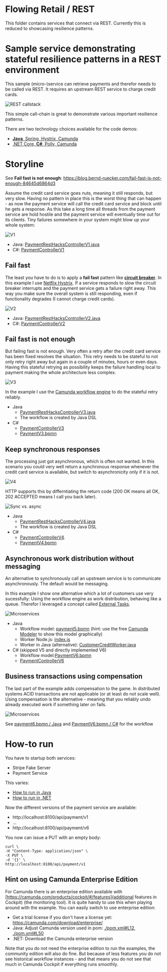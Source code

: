 # Flowing Retail / REST

This folder contains services that connect via REST. Currently this is reduced to showcasing resilience patterns.

# Sample service demonstrating stateful resilience patterns in a REST environment

This sample (micro-)service can retrieve payments and therefor needs to be called via REST. It requires an upstream REST service to charge credit cards.

![REST callstack](../docs/resilience-patterns/situation.png)

This simple call-chain is great to demonstrate various important resilience patterns.

There are two technology choices available for the code demos:

* [**Java**, Spring, Hystrix, Camunda](java/payment)
* [.NET Core, **C#**, Polly, Camunda](csharp/payment)


# Storyline

See **Fail fast is not enough**: https://blog.bernd-ruecker.com/fail-fast-is-not-enough-84645d6864d3

Assume the credit card service goes nuts, meaning it still responds, but very slow. Having no pattern in place this is the worst thing that can happen - as now the payment service will call the credit card service and block until he gets a response. As this take a long time all threads from the payment service are hold hostile and the payment service will eventually time out for its clients. Tiny failures somewhere in your system might blow up your whole system:

![V1](../docs/resilience-patterns/v1.png)

* Java: [PaymentRestHacksControllerV1.java](java/payment/src/main/java/io/flowing/retail/payment/port/resthacks/PaymentRestHacksControllerV1.java)
* C#: [PaymentControllerV1](csharp/payment/Controllers/PaymentController.cs#L16)

## Fail fast

The least you have to do is to apply a **fail fast** pattern like [**circuit breaker**](https://martinfowler.com/bliki/CircuitBreaker.html). In this example I use [Netflix Hystrix](https://github.com/Netflix/Hystrix). If a service responds to slow the circuit breaker interrupts and the payment service gets a failure right away. This way you make sure the overall system is still responding, even if functionality degrades (I cannot charge credit cards).

![V2](../docs/resilience-patterns/v2.png)

* Java: [PaymentRestHacksControllerV2.java](java/payment/src/main/java/io/flowing/retail/payment/port/resthacks/PaymentRestHacksControllerV2.java#L41)
* C#: [PaymentControllerV2](csharp/payment/Controllers/PaymentController.cs#L74)

## Fail fast is not enough

But failing fast is not enough. Very often a retry after the credit card service has been fixed resolves the situation. This retry needs to be stateful to not only retry right away but again in a couple of minutes, hours or even days. Having this stateful retrying as possibility keeps the failure handling local to payment making the whole architecture less complex.

![V3](../docs/resilience-patterns/v3.png)

In the example I use the [Camunda workflow engine](http://camunda.com/) to do the stateful retry reliably.

* Java
    * [PaymentRestHacksControllerV3.java](java/payment/src/main/java/io/flowing/retail/payment/port/resthacks/PaymentRestHacksControllerV3.java#L45)
    * The workflow is created by Java DSL
* C#
    * [PaymentControllerV3](csharp/payment/Controllers/PaymentController.cs#L110)
    * [PaymentV3.bpmn](csharp/payment/Models/PaymentV3.bpmn)

## Keep synchronous responses

The processing just got asynchronous, which is often not wanted. In this scenario you could very well return a synchronous response whenever the credit card service is available, but switch to asynchronicity only if it is not.

![V4](../docs/resilience-patterns/v4.png)

HTTP supports this by differntiating the return code (200 OK means all OK, 202 ACCEPTED means I call you back later).

![Sync vs. async](../docs/resilience-patterns/syncAsync.png)

* Java
    * [PaymentRestHacksControllerV4.java](java/payment/src/main/java/io/flowing/retail/payment/port/resthacks/PaymentRestHacksControllerV4.java#L83)
    * The workflow is created by Java DSL
* C#
    * [PaymentControllerV4](csharp/payment/Controllers/PaymentController.cs#L159).
    * [PaymentV4.bpmn](csharp/payment/Models/PaymentV4.bpmn)



## Asynchronous work distribution without messaging

An alternative to synchronously call an upstream service is to communicate asynchronously. The default would be messaging.

In this example I show one alternative which a lot of customers use very sucessfully: Using the workflow engine as work distribution, behaving like a queue. Therefor I leveraged a concept called [External Tasks](https://docs.camunda.org/manual/latest/user-guide/process-engine/external-tasks/).

![Microservices](../docs/resilience-patterns/v5.png)

* Java
    * Workflow model: [payment5.bpmn](java/payment/src/main/resources/payment5.bpmn) (hint: use the free [Camunda Modeler](https://camunda.com/download/modeler/) to show this model graphically)
    * Worker Node.js: [index.js](java/payment/node-customer-credit-worker/index.js)
    * Worker in Java (alternative): [CustomerCreditWorker.java](java/payment/src/main/java/io/flowing/retail/payment/worker/CustomerCreditWorker.java)
* C# (skipped V5 and directly implemented V6)
    * Workflow model:[PaymentV6.bpmn](csharp/payment/Models/PaymentV6.bpmn)
    * [PaymentControllerV6](csharp/payment/Controllers/PaymentController.cs#L74)



## Business transactions using compensation

The last part of the example adds compensation to the game. In distributed systems ACID transactions are not applicable (or at least do not scale well). Using compensation is the alternative - meaning that you reliably undo already executed work if something later on fails.

![Microservices](../docs/resilience-patterns/v6.png)

See [payment6.bpmn / Java](java/payment/src/main/resources/payment6.bpmn) and [PaymentV6.bpmn / C#](csharp/payment/Models/PaymentV6.bpmn) for the workflow


# How-to run

You have to startup both services:
* Stripe Fake Server
* Payment Service

This varies:
* [How to run in Java](java/payment)
* [How to run in .NET](csharp/payment)

Now the different versions of the payment service are available:

* http://localhost:8100/api/payment/v1
* ...
* http://localhost:8100/api/payment/v6

You now can issue a PUT with an empty body:

```
curl \
-H "Content-Type: application/json" \
-X PUT \
-d '{}' \
http://localhost:8100/api/payment/v1
```




## Hint on using Camunda Enterprise Edition

For Camunda there is an enterprise edition available with [https://camunda.com/products/cockpit/#/features](additional features in Cockpit) (the monitoring tool). It is quite handy to use this when playing around with the example. You can easily switch to use enterprise edition:

* Get a trial license if you don't have a license yet: https://camunda.com/download/enterprise/
* Java: Adjust Camunda version used in pom: [./pom.xml#L12](./pom.xml#L12), [./pom.xml#L50](./pom.xml#L50)
* .NET: Download the Camunda enterprise version

Note that you do not need the enterprise edition to run the examples, the community edition will also do fine. But because of less features you do not see historical workflow instances - and that means you do not see that much in Camunda Cockpit if everything runs smoothly.
